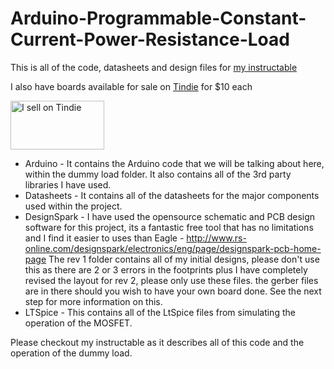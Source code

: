 Arduino-Programmable-Constant-Current-Power-Resistance-Load
===========================================================

This is all of the code, datasheets and design files for [my instructable](http://www.instructables.com/id/Arduino-Programmable-Constant-Current-Power-Resist/ "Arduino Programmable Constant Current Power Resistance Load") 

I also have boards available for sale on [Tindie](https://www.tindie.com/products/Wigman27/pcb-for-arduino-programmable-constant-current-power-resistance-load/) for $10 each
<p><a href="https://www.tindie.com/stores/Wigman27/?ref=offsite_badges&utm_source=sellers_Wigman27&utm_medium=badges&utm_campaign=badge_medium"><img src="https://d2ss6ovg47m0r5.cloudfront.net/badges/tindie-mediums.png" alt="I sell on Tindie" width="150" height="78"></a></p>

* Arduino - It contains the Arduino code that we will be talking about here, within the dummy load folder. It also contains all of the 3rd party libraries I have used.
* Datasheets - It contains all of the datasheets for the major components used within the project.
* DesignSpark - I have used the opensource schematic and PCB design software for this project, its a fantastic free tool that has no limitations and I find it easier to uses than Eagle - http://www.rs-online.com/designspark/electronics/eng/page/designspark-pcb-home-page The rev 1 folder contains all of my initial designs, please don't use this as there are 2 or 3 errors in the footprints plus I have completely revised the layout for rev 2, please only use these files. the gerber files are in there should you wish to have your own board done. See the next step for more information on this.
* LTSpice - This contains all of the LtSpice files from simulating the operation of the MOSFET.

Please checkout my instructable as it describes all of this code and the operation of the dummy load.
